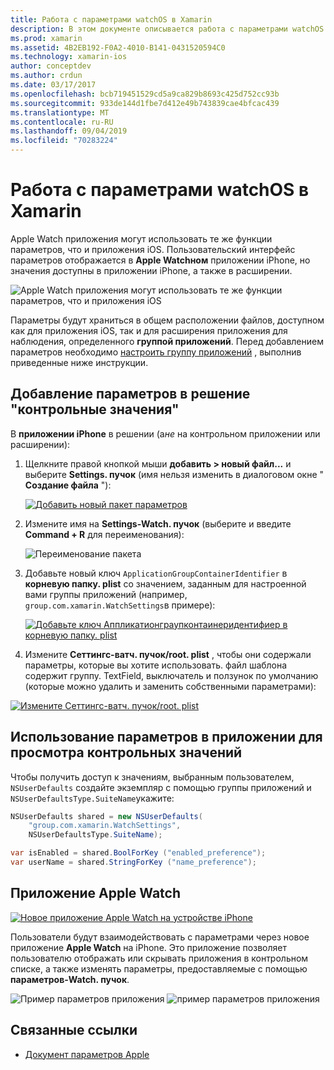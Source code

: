```yaml
---
title: Работа с параметрами watchOS в Xamarin
description: В этом документе описывается работа с параметрами watchOS в Xamarin. В нем обсуждается добавление параметров в решение для наблюдения за приложениями, использование этих параметров в приложении и Apple Watchное приложение на устройстве iPhone.
ms.prod: xamarin
ms.assetid: 4B2EB192-F0A2-4010-B141-0431520594C0
ms.technology: xamarin-ios
author: conceptdev
ms.author: crdun
ms.date: 03/17/2017
ms.openlocfilehash: bcb719451529cd5a9ca829b8693c425d752cc93b
ms.sourcegitcommit: 933de144d1fbe7d412e49b743839cae4bfcac439
ms.translationtype: MT
ms.contentlocale: ru-RU
ms.lasthandoff: 09/04/2019
ms.locfileid: "70283224"
---
```

# <a name="working-with-watchos-settings-in-xamarin"></a>Работа с параметрами watchOS в Xamarin

Apple Watch приложения могут использовать те же функции параметров, что и приложения iOS. Пользовательский интерфейс параметров отображается в **Apple Watchном** приложении iPhone, но значения доступны в приложении iPhone, а также в расширении.

![](settings-images/intro.png "Apple Watch приложения могут использовать те же функции параметров, что и приложения iOS")

Параметры будут храниться в общем расположении файлов, доступном как для приложения iOS, так и для расширения приложения для наблюдения, определенного **группой приложений**. Перед добавлением параметров необходимо [настроить группу приложений](~/ios/watchos/app-fundamentals/app-groups.md) , выполнив приведенные ниже инструкции.

## <a name="add-settings-in-a-watch-solution"></a>Добавление параметров в решение "контрольные значения"

В **приложении iPhone** в решении (а*не* на контрольном приложении или расширении):

1. Щелкните правой кнопкой мыши **добавить > новый файл...** и выберите **Settings. пучок** (имя нельзя изменить в диалоговом окне " **Создание файла** "):

   [![](settings-images/settings-add-sml.png "Добавить новый пакет параметров")](settings-images/settings-add.png#lightbox)

2. Измените имя на **Settings-Watch. пучок** (выберите и введите **Command + R** для переименования):

   ![](settings-images/settings-rename.png "Переименование пакета")

3. Добавьте новый ключ `ApplicationGroupContainerIdentifier` в **корневую папку. plist** со значением, заданным для настроенной вами группы приложений (например, `group.com.xamarin.WatchSettings`в примере):

   [![](settings-images/settings-appgroup-sml.png "Добавьте ключ Аппликатионграупконтаинеридентифиер в корневую папку. plist")](settings-images/settings-appgroup.png#lightbox)

4. Измените **Сеттингс-ватч. пучок/root. plist** , чтобы они содержали параметры, которые вы хотите использовать. файл шаблона содержит группу.
  TextField, выключатель и ползунок по умолчанию (которые можно удалить и заменить собственными параметрами):

  [![](settings-images/rootplist-sml.png "Измените Сеттингс-ватч. пучок/root. plist")](settings-images/rootplist.png#lightbox)


## <a name="use-settings-in-the-watch-app"></a>Использование параметров в приложении для просмотра контрольных значений

Чтобы получить доступ к значениям, выбранным пользователем, `NSUserDefaults` создайте экземпляр с помощью группы приложений и `NSUserDefaultsType.SuiteName`укажите:

```csharp
NSUserDefaults shared = new NSUserDefaults(
    "group.com.xamarin.WatchSettings",
    NSUserDefaultsType.SuiteName);

var isEnabled = shared.BoolForKey ("enabled_preference");
var userName = shared.StringForKey ("name_preference");
```

## <a name="apple-watch-app"></a>Приложение Apple Watch

[![](settings-images/settings-app-sml.png "Новое приложение Apple Watch на устройстве iPhone")](settings-images/settings-app.png#lightbox)

Пользователи будут взаимодействовать с параметрами через новое приложение **Apple Watch** на iPhone. Это приложение позволяет пользователю отображать или скрывать приложения в контрольном списке, а также изменять параметры, предоставляемые с помощью **параметров-Watch. пучок**.

![](settings-images/applewatch-1.png "Пример параметров приложения") ![](settings-images/applewatch-2.png "пример параметров приложения")



## <a name="related-links"></a>Связанные ссылки

- [Документ параметров Apple](https://developer.apple.com/library/prerelease/ios/documentation/General/Conceptual/WatchKitProgrammingGuide/Settings.html#//apple_ref/doc/uid/TP40014969-CH22-SW1)
